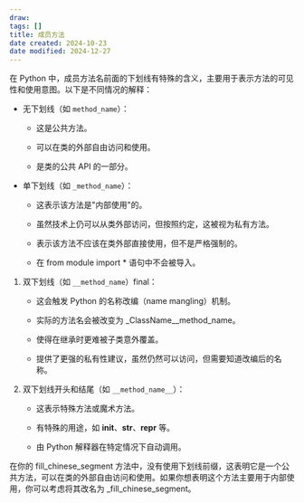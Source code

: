 ```yaml
---
draw:
tags: []
title: 成员方法
date created: 2024-10-23
date modified: 2024-12-27
---
```


在 Python 中，成员方法名前面的下划线有特殊的含义，主要用于表示方法的可见性和使用意图。以下是不同情况的解释：

- 无下划线（如 `method_name`）：
	- 这是公共方法。
	
	- 可以在类的外部自由访问和使用。
	
	- 是类的公共 API 的一部分。
- 单下划线（如 `_method_name`）：
	
	- 这表示该方法是"内部使用"的。
	
	- 虽然技术上仍可以从类外部访问，但按照约定，这被视为私有方法。
	
	- 表示该方法不应该在类外部直接使用，但不是严格强制的。
	
	- 在 from module import * 语句中不会被导入。

1. 双下划线（如 `__method_name`）final：

	- 这会触发 Python 的名称改编（name mangling）机制。
	
	- 实际的方法名会被改变为 _ClassName__method_name。
	
	- 使得在继承时更难被子类意外覆盖。
	
	- 提供了更强的私有性建议，虽然仍然可以访问，但需要知道改编后的名称。

2. 双下划线开头和结尾（如 `__method_name__`）：
	
	- 这表示特殊方法或魔术方法。
	
	- 有特殊的用途，如 **init**、**str**、**repr** 等。
	
	- 由 Python 解释器在特定情况下自动调用。

在你的 fill_chinese_segment 方法中，没有使用下划线前缀，这表明它是一个公共方法，可以在类的外部自由访问和使用。如果你想表明这个方法主要用于内部使用，你可以考虑将其改名为 _fill_chinese_segment。
